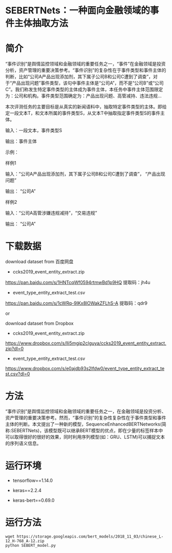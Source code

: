 # SEBERTNets：一种面向金融领域的事件主体抽取方法

# 简介

“事件识别”是舆情监控领域和金融领域的重要任务之一，“事件”在金融领域是投资分析，资产管理的重要决策参考。“事件识别”的复杂性在于事件类型和事件主体的判断，比如“公司A产品出现添加剂，其下属子公司B和公司C遭到了调查”，对于“产品出现问题”事件类型，该句中事件主体是“公司A”，而不是“公司B”或“公司C”。我们称发生特定事件类型的主体成为事件主体，本任务中事件主体范围限定为：公司和机构。事件类型范围确定为：产品出现问题、高管减持、违法违规…

 
本次评测任务的主要目标是从真实的新闻语料中，抽取特定事件类型的主体。即给定一段文本T，和文本所属的事件类型S，从文本T中抽取指定事件类型S的事件主体。


输入：一段文本，事件类型S

输出：事件主体

示例：

样例1

输入：”公司A产品出现添加剂，其下属子公司B和公司C遭到了调查”， “产品出现问题”  

输出： “公司A”

 

样例2

输入：“公司A高管涉嫌违规减持”，“交易违规”

输出： “公司A”
 
 
 # 下载数据

download dataset from
百度网盘
- ccks2019_event_entity_extract.zip

https://pan.baidu.com/s/1HNTcqWf0594rtmwBd1p9HQ
提取码：jh4u



-  event_type_entity_extract_test.csv

https://pan.baidu.com/s/1cWRq-9IKx8lOWakZFLhS-A
提取码：qdr9

or

download dataset from
Dropbox
- ccks2019_event_entity_extract.zip

https://www.dropbox.com/s/lli5mgip2clguya/ccks2019_event_entity_extract.zip?dl=0

-  event_type_entity_extract_test.csv

https://www.dropbox.com/s/e0ajdb93s2lfdw0/event_type_entity_extract_test.csv?dl=0


# 方法

“事件识别”是舆情监控领域和金融领域的重要任务之一，在金融领域是投资分析、资产管理的重要决策参考。然而，“事件识别”的复杂性复杂性在于事件类型和事件主体的判断。本文提出了一种新的模型，SequenceEnhancedBERTNetworks(简称:SEBERTNets)，该模型既可以继承BERT模型的优点，即在少量的标签样本中可以取得很好的很好的效果，同时利用序列模型(如：GRU、LSTM)可以捕捉文本的序列语义信息。


# 运行环境

- tensorflow==1.14.0 

- keras==2.2.4

- keras-bert==0.69.0

# 运行方法

```shell
wget https://storage.googleapis.com/bert_models/2018_11_03/chinese_L-12_H-768_A-12.zip
python SEBERT_model.py
```


